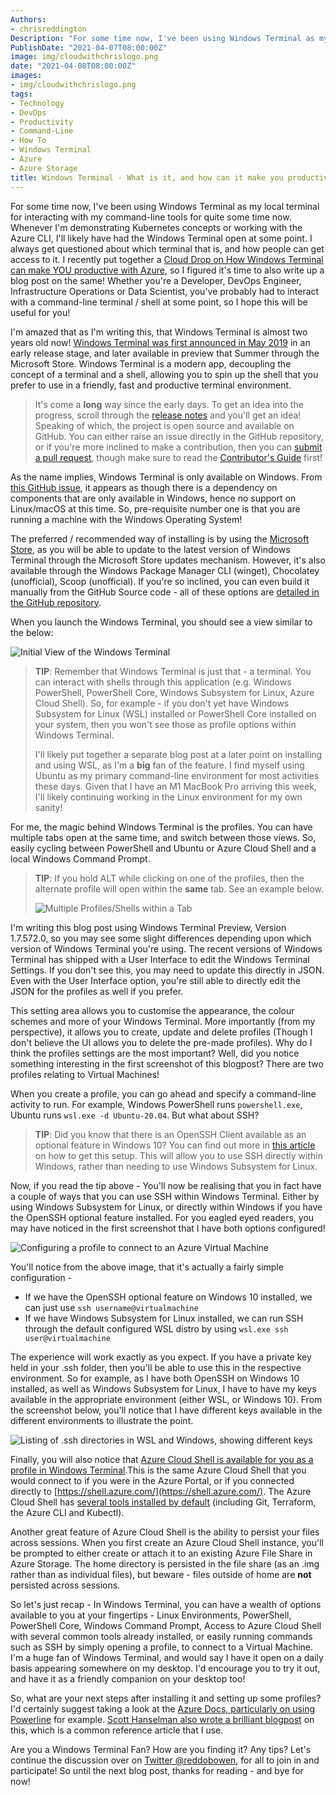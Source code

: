 ```yaml
---
Authors: 
- chrisreddington
Description: "For some time now, I've been using Windows Terminal as my local terminal for interacting with my command-line tools for quite some time now. Whenever I'm demonstrating Kubernetes concepts or working with the Azure CLI, I'll likely have had the Windows Terminal open at some point. I always get questioned about which terminal that is, and how people can get access to it. I recently put together a Cloud Drop on How Windows Terminal can make YOU productive with Azure, so I figured it's time to also write up a blog post on the same! Whether you're a Developer, DevOps Engineer, Infrastructure Operations or Data Scientist, you've probably had to interact with a command-line terminal / shell at some point, so I hope this will be useful for you!"
PublishDate: "2021-04-07T08:00:00Z"
image: img/cloudwithchrislogo.png
date: "2021-04-08T08:00:00Z"
images:
- img/cloudwithchrislogo.png
tags:
- Technology
- DevOps
- Productivity
- Command-Line
- How To
- Windows Terminal
- Azure
- Azure Storage
title: Windows Terminal - What is it, and how can it make you productive with Azure?
---
```

For some time now, I've been using Windows Terminal as my local terminal for interacting with my command-line tools for quite some time now. Whenever I'm demonstrating Kubernetes concepts or working with the Azure CLI, I'll likely have had the Windows Terminal open at some point. I always get questioned about which terminal that is, and how people can get access to it. I recently put together a [Cloud Drop on How Windows Terminal can make YOU productive with Azure](/episode/cloud-drops-windows-terminal-productive-azure), so I figured it's time to also write up a blog post on the same! Whether you're a Developer, DevOps Engineer, Infrastructure Operations or Data Scientist, you've probably had to interact with a command-line terminal / shell at some point, so I hope this will be useful for you!

I'm amazed that as I'm writing this, that Windows Terminal is almost two years old now! [Windows Terminal was first announced in May 2019](https://devblogs.microsoft.com/commandline/introducing-windows-terminal/) in an early release stage, and later available in preview that Summer through the Microsoft Store. Windows Terminal is a modern app, decoupling the concept of a terminal and a shell, allowing you to spin up the shell that you prefer to use in a friendly, fast and productive terminal environment.

  > It's come a **long** way since the early days. To get an idea into the progress, scroll through the [release notes](https://github.com/microsoft/terminal/releases) and you'll get an idea! Speaking of which, the project is open source and available on GitHub. You can either raise an issue directly in the GitHub repository, or if you're more inclined to make a contribution, then you can [submit a pull request](https://github.com/microsoft/terminal/pulls), though make sure to read the [Contributor's Guide](https://github.com/microsoft/terminal/blob/main/CONTRIBUTING.md) first!

As the name implies, Windows Terminal is only available on Windows. From [this GitHub issue](https://github.com/microsoft/terminal/issues/563), it appears as though there is a dependency on components that are only available in Windows, hence no support on Linux/macOS at this time. So, pre-requisite number one is that you are running a machine with the Windows Operating System!

The preferred / recommended way of installing is by using the [Microsoft Store](https://aka.ms/terminal), as you will be able to update to the latest version of Windows Terminal through the Microsoft Store updates mechanism. However, it's also available through the Windows Package Manager CLI (winget), Chocolatey (unofficial), Scoop (unofficial). If you're so inclined, you can even build it manually from the GitHub Source code - all of these options are [detailed in the GitHub repository](https://github.com/microsoft/terminal#installing-and-running-windows-terminal).

When you launch the Windows Terminal, you should see a view similar to the below:

![Initial View of the Windows Terminal](images/windows-terminal-productive-azure/windows-terminal-initial.jpg)

  > **TIP**: Remember that Windows Terminal is just that - a terminal. You can interact with shells through this application (e.g. Windows PowerShell, PowerShell Core, Windows Subsystem for Linux, Azure Cloud Shell). So, for example - if you don't yet have Windows Subsystem for Linux (WSL) installed or PowerShell Core installed on your system, then you won't see those as profile options within Windows Terminal.
  >
  > I'll likely put together a separate blog post at a later point on installing and using WSL, as I'm a **big** fan of the feature. I find myself using Ubuntu as my primary command-line environment for most activities these days. Given that I have an M1 MacBook Pro arriving this week, I'll likely continuing working in the Linux environment for my own sanity!

For me, the magic behind Windows Terminal is the profiles. You can have multiple tabs open at the same time, and switch between those views. So, easily cycling between PowerShell and Ubuntu or Azure Cloud Shell and a local Windows Command Prompt.

  > **TIP**: If you hold ALT while clicking on one of the profiles, then the alternate profile will open within the **same** tab. See an example below.
  >
  > ![Multiple Profiles/Shells within a Tab](images/windows-terminal-productive-azure/windows-terminal-multishell-tab.jpg)

I'm writing this blog post using Windows Terminal Preview, Version 1.7.572.0, so you may see some slight differences depending upon which version of Windows Terminal you're using. The recent versions of Windows Terminal has shipped with a User Interface to edit the Windows Terminal Settings. If you don't see this, you may need to update this directly in JSON. Even with the User Interface option, you're still able to directly edit the JSON for the profiles as well if you prefer.

This setting area allows you to customise the appearance, the colour schemes and more of your Windows Terminal. More importantly (from my perspective), it allows you to create, update and delete profiles (Though I don't believe the UI allows you to delete the pre-made profiles). Why do I think the profiles settings are the most important? Well, did you notice something interesting in the first screenshot of this blogpost? There are two profiles relating to Virtual Machines!

When you create a profile, you can go ahead and specify a command-line activity to run. For example, Windows PowerShell runs ``powershell.exe``, Ubuntu runs ``wsl.exe -d Ubuntu-20.04``. But what about SSH?

  > **TIP**: Did you know that there is an OpenSSH Client available as an optional feature in Windows 10? You can find out more in [this article](https://www.howtogeek.com/336775/how-to-enable-and-use-windows-10s-built-in-ssh-commands/) on how to get this setup. This will allow you to use SSH directly within Windows, rather than needing to use Windows Subsystem for Linux.

Now, if you read the tip above - You'll now be realising that you in fact have a couple of ways that you can use SSH within Windows Terminal. Either by using Windows Subsystem for Linux, or directly within Windows if you have the OpenSSH optional feature installed. For you eagled eyed readers, you may have noticed in the first screenshot that I have both options configured!

![Configuring a profile to connect to an Azure Virtual Machine](images/windows-terminal-productive-azure/windows-terminal-ssh-connections.jpg)

You'll notice from the above image, that it's actually a fairly simple configuration -
* If we have the OpenSSH optional feature on Windows 10 installed, we can just use ``ssh username@virtualmachine``
* If we have Windows Subsystem for Linux installed, we can run SSH through the default configured WSL distro by using ``wsl.exe ssh user@virtualmachine``

The experience will work exactly as you expect. If you have a private key held in your .ssh folder, then you'll be able to use this in the respective environment. So for example, as I have both OpenSSH on Windows 10 installed, as well as Windows Subsystem for Linux, I have to have my keys available in the appropriate environment (either WSL, or Windows 10). From the screenshot below, you'll notice that I have different keys available in the different environments to illustrate the point.

![Listing of .ssh directories in WSL and Windows, showing different keys](images/windows-terminal-productive-azure/windows-terminal-ssh-keys.jpg)

Finally, you will also notice that [Azure Cloud Shell is available for you as a profile in Windows Terminal](https://devblogs.microsoft.com/commandline/the-azure-cloud-shell-connector-in-windows-terminal/).This is the same Azure Cloud Shell that you would connect to if you were in the Azure Portal, or if you connected directly to [https://shell.azure.com/](https://shell.azure.com/). The Azure Cloud Shell has [several tools installed by default](https://docs.microsoft.com/en-gb/azure/cloud-shell/features#tools) (including Git, Terraform, the Azure CLI and Kubectl).

Another great feature of Azure Cloud Shell is the ability to persist your files across sessions. When you first create an Azure Cloud Shell instance, you'll be prompted to either create or attach it to an existing Azure File Share in Azure Storage. The home directory is persisted in the file share (as an .img rather than as individual files), but beware - files outside of home are **not** persisted across sessions.

So let's just recap - In Windows Terminal, you can have a wealth of options available to you at your fingertips - Linux Environments, PowerShell, PowerShell Core, Windows Command Prompt, Access to Azure Cloud Shell with several common tools already installed, or easily running commands such as SSH by simply opening a profile, to connect to a Virtual Machine. I'm a huge fan of Windows Terminal, and would say I have it open on a daily basis appearing somewhere on my desktop. I'd encourage you to try it out, and have it as a friendly companion on your desktop too!

So, what are your next steps after installing it and setting up some profiles? I'd certainly suggest taking a look at the [Azure Docs, particularly on using Powerline](https://docs.microsoft.com/en-us/windows/terminal/custom-terminal-gallery/powerline-in-powershell) for example. [Scott Hanselman also wrote a brilliant blogpost](https://www.hanselman.com/blog/how-to-make-a-pretty-prompt-in-windows-terminal-with-powerline-nerd-fonts-cascadia-code-wsl-and-ohmyposh) on this, which is a common reference article that I use.

Are you a Windows Terminal Fan? How are you finding it? Any tips? Let's continue the discussion over on [Twitter @reddobowen](https://twitter.com/reddobowen), for all to join in and participate! So until the next blog post, thanks for reading - and bye for now!